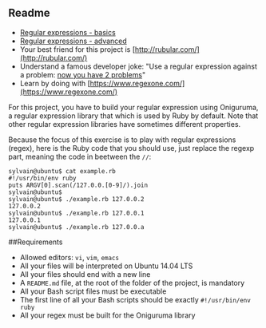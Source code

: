 ## Readme

* [Regular expressions - basics](https://www.slideshare.net/neha_jain/introducing-regular-expressions)
* [Regular expressions - advanced](https://www.slideshare.net/neha_jain/advanced-regular-expressions-80296518)
* Your best friend for this project is [http://rubular.com/](http://rubular.com/)
* Understand a famous developer joke: "Use a regular expression against a problem: [now you have 2 problems](https://blog.codinghorror.com/regular-expressions-now-you-have-two-problems/)"
* Learn by doing with [https://www.regexone.com/](https://www.regexone.com/)



For this project, you have to build your regular expression using Oniguruma, a regular expression library that which is used by Ruby by default. Note that other regular expression libraries have sometimes different properties.

Because the focus of this exercise is to play with regular expressions (regex), here is the Ruby code that you should use, just replace the regexp part, meaning the code in beetween the `//`:

```
sylvain@ubuntu$ cat example.rb
#!/usr/bin/env ruby
puts ARGV[0].scan(/127.0.0.[0-9]/).join
sylvain@ubuntu$
sylvain@ubuntu$ ./example.rb 127.0.0.2
127.0.0.2
sylvain@ubuntu$ ./example.rb 127.0.0.1
127.0.0.1
sylvain@ubuntu$ ./example.rb 127.0.0.a
```


##Requirements

- Allowed editors: `vi`, `vim`, `emacs`
- All your files will be interpreted on Ubuntu 14.04 LTS
- All your files should end with a new line
- A `README.md` file, at the root of the folder of the project, is mandatory
- All your Bash script files must be executable
- The first line of all your Bash scripts should be exactly `#!/usr/bin/env ruby`
- All your regex must be built for the Oniguruma library
